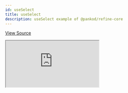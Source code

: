 ```yaml
---
id: useSelect
title: useSelect
description: useSelect example of @pankod/refine-core
---
```


[View Source](https://github.com/pankod/refine/tree/master/examples/core/useSelect)

<iframe src="https://codesandbox.io/embed/refine-core-use-select-18cdm?autoresize=1&fontsize=14&theme=dark&view=preview"
    style={{width: "100%", height:"80vh", border: "0px", borderRadius: "8px", overflow:"hidden"}}
    title="refine-custom-footer-example"
    allow="accelerometer; ambient-light-sensor; camera; encrypted-media; geolocation; gyroscope; hid; microphone; midi; payment; usb; vr; xr-spatial-tracking"
    sandbox="allow-forms allow-modals allow-popups allow-presentation allow-same-origin allow-scripts"
></iframe>
